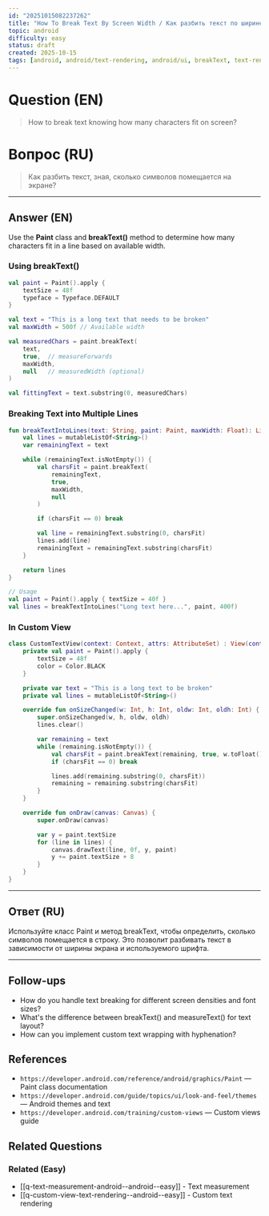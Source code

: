 ```yaml
---
id: "20251015082237262"
title: "How To Break Text By Screen Width / Как разбить текст по ширине экрана"
topic: android
difficulty: easy
status: draft
created: 2025-10-15
tags: [android, android/text-rendering, android/ui, breakText, text-rendering, ui, difficulty/easy]
---
```


# Question (EN)

> How to break text knowing how many characters fit on screen?

# Вопрос (RU)

> Как разбить текст, зная, сколько символов помещается на экране?

---

## Answer (EN)

Use the **Paint** class and **breakText()** method to determine how many characters fit in a line based on available width.

### Using breakText()

```kotlin
val paint = Paint().apply {
    textSize = 48f
    typeface = Typeface.DEFAULT
}

val text = "This is a long text that needs to be broken"
val maxWidth = 500f // Available width

val measuredChars = paint.breakText(
    text,
    true,  // measureForwards
    maxWidth,
    null   // measuredWidth (optional)
)

val fittingText = text.substring(0, measuredChars)
```

### Breaking Text into Multiple Lines

```kotlin
fun breakTextIntoLines(text: String, paint: Paint, maxWidth: Float): List<String> {
    val lines = mutableListOf<String>()
    var remainingText = text

    while (remainingText.isNotEmpty()) {
        val charsFit = paint.breakText(
            remainingText,
            true,
            maxWidth,
            null
        )

        if (charsFit == 0) break

        val line = remainingText.substring(0, charsFit)
        lines.add(line)
        remainingText = remainingText.substring(charsFit)
    }

    return lines
}

// Usage
val paint = Paint().apply { textSize = 40f }
val lines = breakTextIntoLines("Long text here...", paint, 400f)
```

### In Custom View

```kotlin
class CustomTextView(context: Context, attrs: AttributeSet) : View(context, attrs) {
    private val paint = Paint().apply {
        textSize = 48f
        color = Color.BLACK
    }

    private var text = "This is a long text to be broken"
    private val lines = mutableListOf<String>()

    override fun onSizeChanged(w: Int, h: Int, oldw: Int, oldh: Int) {
        super.onSizeChanged(w, h, oldw, oldh)
        lines.clear()

        var remaining = text
        while (remaining.isNotEmpty()) {
            val charsFit = paint.breakText(remaining, true, w.toFloat(), null)
            if (charsFit == 0) break

            lines.add(remaining.substring(0, charsFit))
            remaining = remaining.substring(charsFit)
        }
    }

    override fun onDraw(canvas: Canvas) {
        super.onDraw(canvas)

        var y = paint.textSize
        for (line in lines) {
            canvas.drawText(line, 0f, y, paint)
            y += paint.textSize + 8
        }
    }
}
```

---

## Ответ (RU)

Используйте класс Paint и метод breakText, чтобы определить, сколько символов помещается в строку. Это позволит разбивать текст в зависимости от ширины экрана и используемого шрифта.

---

## Follow-ups

-   How do you handle text breaking for different screen densities and font sizes?
-   What's the difference between breakText() and measureText() for text layout?
-   How can you implement custom text wrapping with hyphenation?

## References

-   `https://developer.android.com/reference/android/graphics/Paint` — Paint class documentation
-   `https://developer.android.com/guide/topics/ui/look-and-feel/themes` — Android themes and text
-   `https://developer.android.com/training/custom-views` — Custom views guide

## Related Questions

### Related (Easy)

-   [[q-text-measurement-android--android--easy]] - Text measurement
-   [[q-custom-view-text-rendering--android--easy]] - Custom text rendering
